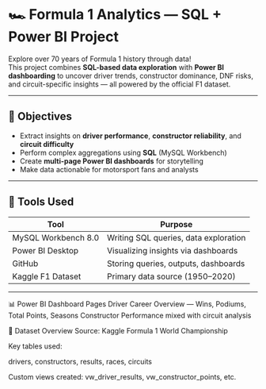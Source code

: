 # 🏎️ Formula 1 Analytics — SQL + Power BI Project

Explore over 70 years of Formula 1 history through data!  
This project combines **SQL-based data exploration** with **Power BI dashboarding** to uncover driver trends, constructor dominance, DNF risks, and circuit-specific insights — all powered by the official F1 dataset.

---

## 🎯 Objectives

- Extract insights on **driver performance**, **constructor reliability**, and **circuit difficulty**
- Perform complex aggregations using **SQL** (MySQL Workbench)
- Create **multi-page Power BI dashboards** for storytelling
- Make data actionable for motorsport fans and analysts

---

## 🧰 Tools Used

| Tool | Purpose |
|------|---------|
| MySQL Workbench 8.0 | Writing SQL queries, data exploration |
| Power BI Desktop | Visualizing insights via dashboards |
| GitHub | Storing queries, outputs, dashboards |
| Kaggle F1 Dataset | Primary data source (1950–2020) |

---

📊 Power BI Dashboard Pages
Driver Career Overview — Wins, Podiums, Total Points, Seasons
Constructor Performance mixed with circuit analysis

📂 Dataset Overview
Source: Kaggle Formula 1 World Championship

Key tables used:

drivers, constructors, results, races, circuits

Custom views created:
vw_driver_results, vw_constructor_points, etc.
